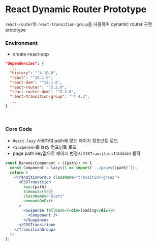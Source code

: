 # React Dynamic Router Prototype

`react-router`와 `react-transition-group`을 사용하여 dynamic router 구현 prototype

### Environment

- create-react-app

```json
"dependencies": {
  ...
  "history": "^4.10.0",
  "react": "^18.1.0",
  "react-dom": "^18.1.0",
  "react-router": "^5.2.0",
  "react-router-dom": "^5.2.0",
  "react-transition-group": "^4.4.2",
  ...
}
```

<br />

### Core Code

- `React.lazy` 사용하여 path에 맞는 페이지 컴포넌트 로드
- `<Suspense>`로 lazy 컴포넌트 로드
- page path key값으로 페이지 변경시 `CSSTransition` transion 동작

```jsx
const DynamicComponent = ({path}) => {
  const Component = lazy(() => import(`../pages${path}`));
  return (
    <TransitionGroup className="transition-group">
      <CSSTransition
        key={path}
        timeout={500}
        classNames="alert"
        unmountOnExit
      >
        <Suspense fallback={<div>loading</div>}>
          <Component />
        </Suspense>
      </CSSTransition>
    </TransitionGroup>
  );
};
```